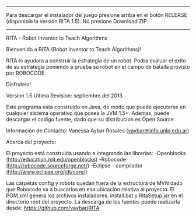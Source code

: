 ***
Para descargar el instalador del juego presione arriba en el 
botón RELEASE (disponible la versión RITA 1.5). No presione Download ZIP.
***

RITA - Robot Inventor to Teach Algorithms

Bienvenido a RITA (Robot Inventor to Teach Algorithms)!

RITA lo ayudara a construir la estrategia de un robot. 
Podra evaluar el exito de su estrategia poniendo a prueba 
su robot en el campo de batalla provisto por ROBOCODE

Disfrutelo!


Version 1.5
Ultima Revision: septiembre del 2013

Este programa esta construido en Java, de modo que puede 
ejecutarse en cualquier sistema operativo que posea la JVM 1.5+. 
Ademas, puede descargar el codigo fuente, dado que su distribucion es Open Source.

Información de Contacto:
Vanessa Aybar Rosales (vaybar@info.unlp.edu.ar)

Acerca del proyecto:

El proyecto está construida usando e integrando las librerías:
-Openblocks (http://education.mit.edu/openblocks)
-Robocode (http://robocode.sourceforge.net/)
-Eclipse - compilador (http://www.eclipse.org/jdt/core/)

Las carpetas config y robots quedan fuera de la estructura de MVN dado que Robocode va a buscarlos en esa ubicación relativa al proyecto.
El POM.xml genera los archivos instaladores: install.bat y RitaSetup.jar en el directorio root del proyecto.
La descarga de los fuentes puede realizarla desde:
 https://github.com/vaybar/RITA 
